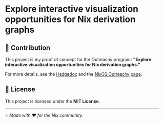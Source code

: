 # Explore interactive visualization opportunities for Nix derivation graphs

## 🤝 Contribution  
This project is my proof of concept for the Outreachy program: **"Explore interactive visualization opportunities for Nix derivation graphs."**  

For more details, see the [Hedgedoc](https://md.someonex.net/59BbFR9dSk6iYBs0Q0vN_Q#) and the [NixOS Outreachy page](https://www.outreachy.org/apply/project-selection/).  


## 📜 License  
This project is licensed under the **MIT License**.  

---

💡 *Made with ❤️ for the Nix community.*  
